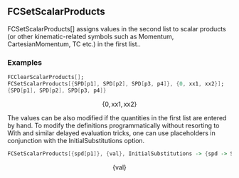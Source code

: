 ##  FCSetScalarProducts 

FCSetScalarProducts[] assigns values in the second list to scalar products (or other kinematic-related symbols such as Momentum, CartesianMomentum, TC etc.) in the first list..

###  Examples 

```mathematica
FCClearScalarProducts[];
FCSetScalarProducts[{SPD[p1], SPD[p2], SPD[p3, p4]}, {0, xx1, xx2}];
{SPD[p1], SPD[p2], SPD[p3, p4]}
```

$$\{0,\text{xx1},\text{xx2}\}$$

The values can be also modified if the quantities in the first list are entered by hand. To modify the definitions  programmatically without resorting to With and similar delayed evaluation tricks, one can use placeholders in conjunction with the InitialSubstitutions option.

```mathematica
FCSetScalarProducts[{spd[p1]}, {val}, InitialSubstitutions -> {spd -> SPD}]
```

$$\{\text{val}\}$$